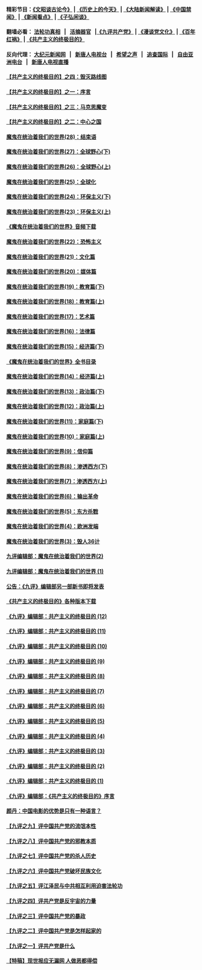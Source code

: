 #### 精彩节目：[《文昭谈古论今》](http://155.138.205.71/wenzhao) | [《历史上的今天》](http://155.138.205.71/today-in-history) | [《大陆新闻解读》](http://155.138.205.71/ntdtv-comedy) | [《中国禁闻》](http://155.138.205.71/ntdtv-news) | [《新闻看点》](http://155.138.205.71/news-insight) | [《子弘闲谈》](http://155.138.205.71/zihongxiantan/) 

 #### 翻墙必看： [法轮功真相](http://155.138.205.71:10000/videos/truth.html) &nbsp;&nbsp;|&nbsp;&nbsp; [活摘器官](http://155.138.205.71:10000/videos/res/Organs/) &nbsp;&nbsp;|[《九评共产党》](http://155.138.205.71:10000/videos/jiuping) | [《漫谈党文化》](http://155.138.205.71:10000/videos/mtdwh) | [《百年红祸》](http://155.138.205.71:10000/videos/bnhh) | [《共产主义的终极目的》](http://155.138.205.71:10000/videos/res/zjmd) 

 #### 反向代理： [大纪元新闻网](http://155.138.205.71:10080/) &nbsp;&nbsp;|&nbsp;&nbsp; [新唐人电视台](http://155.138.205.71:8000/) &nbsp;&nbsp;|&nbsp;&nbsp; [希望之声](http://155.138.205.71:8200/) &nbsp;&nbsp;|&nbsp;&nbsp; [追查国际](http://155.138.205.71:10010/) &nbsp;&nbsp;|&nbsp;&nbsp; [自由亚洲电台](http://155.138.205.71:9800/) &nbsp;&nbsp;|&nbsp;&nbsp; [新唐人电视直播](http://155.138.205.71/) 

#### [【共产主义的终极目的】之四：毁灭路线图](../pages/nsc422/n11086284.md?t=03041236) 

#### [【共产主义的终极目的】之一：序言](../pages/nsc422/n11086077.md?t=03041236) 

#### [【共产主义的终极目的】之三：马克思魔变](../pages/nsc422/n11061941.md?t=03041236) 

#### [【共产主义的终极目的】之二：中心之国](../pages/nsc422/n11047728.md?t=03041236) 

#### [魔鬼在统治着我们的世界(28)：结束语](../pages/nsc422/n10936246.md?t=03041236) 

#### [魔鬼在统治着我们的世界(27)：全球野心(下)](../pages/nsc422/n10928319.md?t=03041236) 

#### [魔鬼在统治着我们的世界(26)：全球野心(上)](../pages/nsc422/n10900318.md?t=03041236) 

#### [魔鬼在统治着我们的世界(25)：全球化](../pages/nsc422/n10788205.md?t=03041236) 

#### [魔鬼在统治着我们的世界(24)：环保主义(下)](../pages/nsc422/n10695307.md?t=03041236) 

#### [魔鬼在统治着我们的世界(23)：环保主义(上)](../pages/nsc422/n10688613.md?t=03041236) 

#### [《魔鬼在统治着我们的世界》音频下载](../pages/nsc422/n10635553.md?t=03041236) 

#### [魔鬼在统治着我们的世界(22)：恐怖主义](../pages/nsc422/n10614727.md?t=03041236) 

#### [魔鬼在统治着我们的世界(21)：文化篇](../pages/nsc422/n10597706.md?t=03041236) 

#### [魔鬼在统治着我们的世界(20)：媒体篇](../pages/nsc422/n10586579.md?t=03041236) 

#### [魔鬼在统治着我们的世界(19)：教育篇(下)](../pages/nsc422/n10564808.md?t=03041236) 

#### [魔鬼在统治着我们的世界(18)：教育篇(上)](../pages/nsc422/n10526970.md?t=03041236) 

#### [魔鬼在统治着我们的世界(17)：艺术篇](../pages/nsc422/n10499093.md?t=03041236) 

#### [魔鬼在统治着我们的世界(16)：法律篇](../pages/nsc422/n10485969.md?t=03041236) 

#### [魔鬼在统治着我们的世界(15)：经济篇(下)](../pages/nsc422/n10469975.md?t=03041236) 

#### [《魔鬼在统治着我们的世界》全书目录](../pages/nsc422/n10464261.md?t=03041236) 

#### [魔鬼在统治着我们的世界(14)：经济篇(上)](../pages/nsc422/n10457370.md?t=03041236) 

#### [魔鬼在统治着我们的世界(13)：政治篇(下)](../pages/nsc422/n10448270.md?t=03041236) 

#### [魔鬼在统治着我们的世界(12)：政治篇(上)](../pages/nsc422/n10444576.md?t=03041236) 

#### [魔鬼在统治着我们的世界(11)：家庭篇(下)](../pages/nsc422/n10440961.md?t=03041236) 

#### [魔鬼在统治着我们的世界(10)：家庭篇(上)](../pages/nsc422/n10435448.md?t=03041236) 

#### [魔鬼在统治着我们的世界(9)：信仰篇](../pages/nsc422/n10432159.md?t=03041236) 

#### [魔鬼在统治着我们的世界(8)：渗透西方(下)](../pages/nsc422/n10429603.md?t=03041236) 

#### [魔鬼在统治着我们的世界(7)：渗透西方(上)](../pages/nsc422/n10426013.md?t=03041236) 

#### [魔鬼在统治着我们的世界(6)：输出革命](../pages/nsc422/n10421536.md?t=03041236) 

#### [魔鬼在统治着我们的世界(5)：东方杀戮](../pages/nsc422/n10417707.md?t=03041236) 

#### [魔鬼在统治着我们的世界(4)：欧洲发端](../pages/nsc422/n10414890.md?t=03041236) 

#### [魔鬼在统治着我们的世界(3)：毁人36计](../pages/nsc422/n10411583.md?t=03041236) 

#### [九评编辑部：魔鬼在统治着我们的世界(2)](../pages/nsc422/n10410036.md?t=03041236) 

#### [九评编辑部：魔鬼在统治着我们的世界 (1)](../pages/nsc422/n10406825.md?t=03041236) 

#### [公告：《九评》编辑部另一部新书即将发表](../pages/nsc422/n10405104.md?t=03041236) 

#### [《共产主义的终极目的》各种版本下载](../pages/nsc422/n10022138.md?t=03041236) 

#### [《九评》编辑部：共产主义的终极目的 (12)](../pages/nsc422/n9933272.md?t=03041236) 

#### [《九评》编辑部：共产主义的终极目的 (11)](../pages/nsc422/n9924973.md?t=03041236) 

#### [《九评》编辑部：共产主义的终极目的 (10)](../pages/nsc422/n9920883.md?t=03041236) 

#### [《九评》编辑部：共产主义的终极目的 (9)](../pages/nsc422/n9916363.md?t=03041236) 

#### [《九评》编辑部：共产主义的终极目的 (8)](../pages/nsc422/n9912488.md?t=03041236) 

#### [《九评》编辑部：共产主义的终极目的 (7)](../pages/nsc422/n9901176.md?t=03041236) 

#### [《九评》编辑部：共产主义的终极目的 (6)](../pages/nsc422/n9899359.md?t=03041236) 

#### [《九评》编辑部：共产主义的终极目的 (5)](../pages/nsc422/n9893174.md?t=03041236) 

#### [《九评》编辑部：共产主义的终极目的 (4)](../pages/nsc422/n9891246.md?t=03041236) 

#### [《九评》编辑部：共产主义的终极目的 (3)](../pages/nsc422/n9879879.md?t=03041236) 

#### [《九评》编辑部：共产主义的终极目的 (2)](../pages/nsc422/n9876205.md?t=03041236) 

#### [《九评》编辑部：共产主义的终极目的 (1)](../pages/nsc422/n9865857.md?t=03041236) 

#### [《九评》编辑部：《共产主义的终极目的》序言](../pages/nsc422/n9862666.md?t=03041236) 

#### [颜丹：中国电影的优势是只有一种语言？](../pages/nsc422/n9583062.md?t=03041236) 

#### [【九评之九】评中国共产党的流氓本性](../pages/nsc422/n737542.md?t=03041236) 

#### [【九评之八】评中国共产党的邪教本质](../pages/nsc422/n735942.md?t=03041236) 

#### [【九评之七】评中国共产党的杀人历史](../pages/nsc422/n733806.md?t=03041236) 

#### [【九评之六】评中国共产党破坏民族文化](../pages/nsc422/n731667.md?t=03041236) 

#### [【九评之五】评江泽民与中共相互利用迫害法轮功](../pages/nsc422/n730058.md?t=03041236) 

#### [【九评之四】评共产党是反宇宙的力量](../pages/nsc422/n727814.md?t=03041236) 

#### [【九评之三】评中国共产党的暴政](../pages/nsc422/n725597.md?t=03041236) 

#### [【九评之二】评中国共产党是怎样起家的](../pages/nsc422/n723946.md?t=03041236) 

#### [【九评之一】评共产党是什么](../pages/nsc422/n722529.md?t=03041236) 

#### [【特稿】现世报应无漏网 人做恶都得偿](../pages/nsc422/n4215167.md?t=03041236) 

